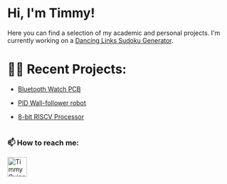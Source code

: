 # Hi, I'm Timmy! 

Here you can find a selection of my academic and personal projects. I'm currently working on a [Dancing Links Sudoku Generator](https://github.com/timmy-quinn/dancing_links_sudoku_solver_generator). 



# 👨‍💻 Recent Projects:

  - [Bluetooth Watch PCB](https://github.com/timmy-quinn/Bluetooth-Watch-PCB.git)

  - [PID Wall-follower robot](https://github.com/timmy-quinn/wall_follower_robot)

  - [8-bit RISCV Processor](https://github.com/timmy-quinn/8bit_riscv_processor.git)


<h1> </h1>
<h3> 📫 How to reach me: </h3>
<img align="left" alt="TimmyQuinn | LinkedIn" width="44px" src="https://cdn.jsdelivr.net/npm/simple-icons@v3/icons/linkedin.svg" />
